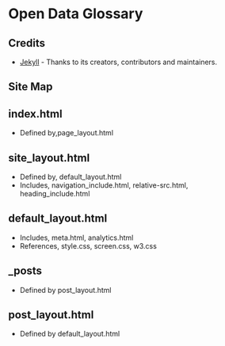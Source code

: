 # Open Data Glossary #

## Credits ##

- [Jekyll](https://github.com/jekyll/jekyll) - Thanks to its creators, contributors and maintainers.

## Site Map ##

## index.html ##

- Defined by,page_layout.html

## site_layout.html ##

- Defined by, default_layout.html
- Includes, navigation_include.html, relative-src.html, heading_include.html

## default_layout.html ##

- Includes, meta.html, analytics.html
- References, style.css, screen.css, w3.css

## _posts ##

- Defined by post_layout.html

## post_layout.html ##

- Defined by default_layout.html
